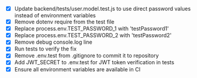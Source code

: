 - [x] Update backend/tests/user.model.test.js to use direct password values instead of environment variables
- [x] Remove dotenv require from the test file
- [x] Replace process.env.TEST_PASSWORD_1 with 'testPassword1'
- [x] Replace process.env.TEST_PASSWORD_2 with 'testPassword2'
- [x] Remove debug console.log line
- [x] Run tests to verify the fix
- [x] Remove .env.test from .gitignore to commit it to repository
- [x] Add JWT_SECRET to .env.test for JWT token verification in tests
- [x] Ensure all environment variables are available in CI
